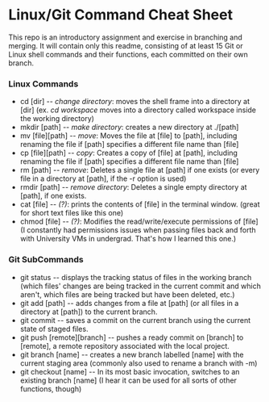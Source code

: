 # Linux/Git Command Cheat Sheet

This repo is an introductory assignment and exercise in branching and merging. It will contain only this readme, consisting of at least 15 Git or Linux shell commands and their functions, each committed on their own branch.

### Linux Commands

* cd [dir] -- *change directory*: moves the shell frame into a directory at [dir] \(ex. *cd workspace* moves into a directory called workspace inside the working directory\)
* mkdir [path] -- *make directory*: creates a new directory at ./[path]
* mv [file][path] -- *move*: Moves the file at [file] to [path], including renaming the file if [path] specifies a different file name than [file]
* cp [file][path] -- *copy*: Creates a copy of [file] at [path], including renaming the file if [path] specifies a different file name than [file]
* rm [path] -- *remove*: Deletes a single file at [path] if one exists \(or every file in a directory at [path], if the -r option is used\)
* rmdir [path] -- *remove directory*: Deletes a single empty directory at [path], if one exists.
* cat [file] -- *\(?\)*: prints the contents of [file] in the terminal window. \(great for short text files like this one\)
* chmod [file] -- *\(?\)*: Modifies the read/write/execute permissions of [file] \(I constantly had permissions issues when passing files back and forth with University VMs in undergrad. That's how I learned this one.\)

### Git SubCommands

* git status -- displays the tracking status of files in the working branch \(which files' changes are being tracked in the current commit and which aren't, which files are being tracked but have been deleted, etc.\)
* git add [path] -- adds changes from a file at [path] \(or all files in a directory at [path]\) to the current branch. 
* git commit -- saves a commit on the current branch using the current state of staged files.
* git push [remote][branch] -- pushes a ready commit on [branch] to [remote], a remote repository associated with the local project.
* git branch [name] -- creates a new branch labelled [name] with the current staging area \(commonly also used to rename a branch with -m\)
* git checkout [name] -- In its most basic invocation, switches to an existing branch [name] \(I hear it can be used for all sorts of other functions, though\)

